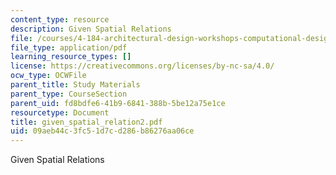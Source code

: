 ```yaml
---
content_type: resource
description: Given Spatial Relations
file: /courses/4-184-architectural-design-workshops-computational-design-for-housing-spring-2002/09aeb44c3fc51d7cd286b86276aa06ce_given_spatial_relation2.pdf
file_type: application/pdf
learning_resource_types: []
license: https://creativecommons.org/licenses/by-nc-sa/4.0/
ocw_type: OCWFile
parent_title: Study Materials
parent_type: CourseSection
parent_uid: fd8bdfe6-41b9-6841-388b-5be12a75e1ce
resourcetype: Document
title: given_spatial_relation2.pdf
uid: 09aeb44c-3fc5-1d7c-d286-b86276aa06ce
---
```

Given Spatial Relations